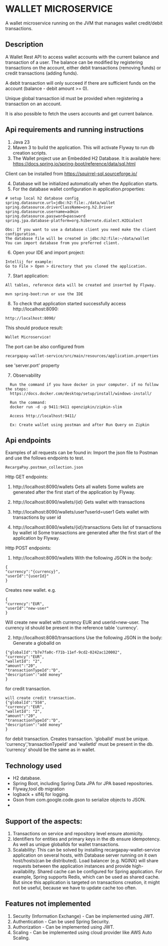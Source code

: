 # WALLET MICROSERVICE

A wallet microservice running on the JVM that manages wallet credit/debit transactions.


## Description
A Wallet Rest API to access wallet accounts with the current balance and transaction of a user.
The balance can be modified by registering transactions on the account, either debit transactions (removing funds) 
or credit transactions (adding funds).

A debit transaction will only succeed if there are sufficient funds on the account 
(balance - debit amount >= 0). 

Unique global transaction id must be provided when registering a transaction on an account. 

It is also possible to fetch the users accounts and get current balance.

## Api requirements and running instructions
1. Java 23
2. Maven 3 to build the application.
This will activate Flyway to run db creation scripts. 
3. The Wallet project use an Embedded H2 Database.
It is available here:
   https://docs.spring.io/spring-boot/reference/data/sql.html

Client can be installed from https://squirrel-sql.sourceforge.io/ 

4. Database will be initialized automatically when the Application starts.
5. For the database wallet configuration in application.properties:
```
# setup local h2 database config
spring.datasource.url=jdbc:h2:file:./data/wallet
spring.datasource.driverClassName=org.h2.Driver
spring.datasource.username=admin
spring.datasource.password=password
spring.jpa.database-platform=org.hibernate.dialect.H2Dialect
 ```
 ```
Obs: If you want to use a database client you need make the client configuration.
The database file will be created in jdbc:h2:file:~/data/wallet
You can import database from you preferred client.
 ```
6. Open your IDE and import project:
```
Intellij for example:
Go to File > Open > directory that you cloned the application.
 ```
7. Start application:
```
All tables, reference data will be created and inserted by Flyway.
```
```
mvn spring-boot:run or use the IDE
``` 
8. To check that application started successfully access http://localhost:8090:
``` 
http://localhost:8090/
``` 
This should produce result:
``` 
Wallet Microservice!
``` 
The port can be also configured from 
``` 
recargapay-wallet-service/src/main/resources/application.properties
```
see 'server.port' property

7. Observability
 ```
   Run the command if you have docker in your computer. if no follow the steps:
   https://docs.docker.com/desktop/setup/install/windows-install/
   
   Run the command:  
   docker run -d -p 9411:9411 openzipkin/zipkin-slim
   
   Access http://localhost:9411/
   
   Ex: Create wallet using postman and after Run Query on Zipkin
``` 
## Api endpoints
Examples of all requests can be found in:
Import the json file to Postman and use the follows endpoints to test.
``` 
RecargaPay.postman_collection.json
```
Http GET endpoints:
1. http://localhost:8090/wallets
Gets all wallets
Some wallets are generated after the first start of the application by Flyway.

2. http://localhost:8090/wallets/{id}
Gets wallet with transactions

3. http://localhost:8090/wallets/user?userId=user1
Gets wallet with transactions by user id

4. http://localhost:8080/wallets/{id}/transactions
Gets list of transactions by wallet id
Some transactions are generated after the first start of the application by Flyway.

Http POST endpoints:
1. http://localhost:8090/wallets
With the following JSON in the body:
``` 
{
"currency":"{currency}",
"userId":"{userId}"
}
``` 
Creates new wallet.
e.g.
``` 
{
"currency":"EUR",
"userId":"new-user"
}
``` 
Will create new wallet with currency EUR and userId=new-user.
The currency id should be present in the reference table 'currency'.

2. http://localhost:8080/transactions
Use the following JSON in the body:
Generate a globalId on 
``` 
{"globalId":"b7e7fa0c-f71b-11ef-9cd2-0242ac120002",
"currency":"EUR",
"walletId": "2",
"amount":"20",
"transactionTypeId":"D",
"description":"add money"
}
``` 
for credit transaction.
``` 
will create credit transaction.
{"globalId":"558",
"currency":"EUR",
"walletId": "2",
"amount":"20",
"transactionTypeId":"D",
"description":"add money"
}
``` 
for debit transaction.
Creates transaction.
'globalId' must be unique.
'currency','transactionTypeId' and 'walletId' must be present in the db.
'currency' should be the same as in wallet.

## Technology used

- H2 database.
- Spring Boot, including Spring Data JPA for JPA based repositories.
- Flyway,tool db migration
- logback + slf4j for logging.
- Gson from com.google.code.gson to serialize objects to JSON.
- 

## Support of the aspects:

1. Transactions on service and repository level ensure atomicity.
2. Identifiers for entities and primary keys in the db ensure idempotency. 
As well as unique globalIds for wallet transactions.
3. Scalability: This can be solved by installing recargapay-wallet-service application on several hosts, 
with Database server running on it own host/hosts(can be distributed).
Load balancer (e.g. NGINX) will share requests between the application instances and provide high-availability.
Shared cache can be configured for Spring application. For example,
Spring supports Redis, which can be used as shared cache. 
But since this application is targeted on transactions creation, it might not be useful,
because we have to update cache too often.

## Features not implemented
1. Security (Information Exchange) - Can be implemented using JWT.
2. Authentication - Can be used Spring Security.
3. Authorization - Can be implemented using JWT.
4. Scaling - Can be implemented using cloud provider like AWS Auto Scaling.



 








